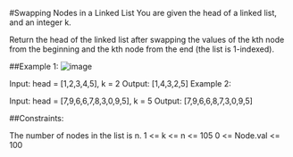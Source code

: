 #Swapping Nodes in a Linked List
You are given the head of a linked list, and an integer k.

Return the head of the linked list after swapping the values of the kth node from the beginning and the kth node from the end (the list is 1-indexed).

 

##Example 1:
![image](https://github.com/Xaldovah/leetcode_exercises/assets/123385783/6748abde-d4b6-461c-8a92-80242f34f3c5)


Input: head = [1,2,3,4,5], k = 2
Output: [1,4,3,2,5]
Example 2:

Input: head = [7,9,6,6,7,8,3,0,9,5], k = 5
Output: [7,9,6,6,8,7,3,0,9,5]
 

##Constraints:

The number of nodes in the list is n.
1 <= k <= n <= 105
0 <= Node.val <= 100
